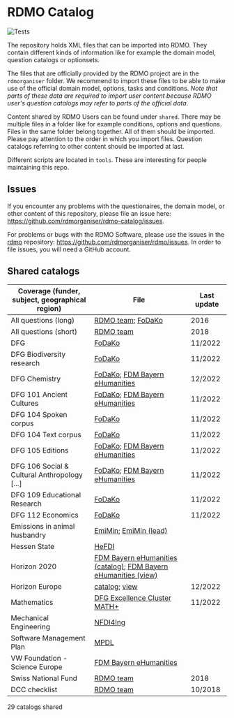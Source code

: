 # RDMO Catalog

![Tests](https://github.com/rdmorganiser/rdmo-catalog/actions/workflows/tests.yaml/badge.svg)

The repository holds XML files that can be imported into RDMO. They contain different kinds of information like for example the domain model, question catalogs or optionsets.

The files that are officially provided by the RDMO project are in the `rdmorganiser` folder. We recommend to import these files to be able to make use of the official domain model, options, tasks and conditions. *Note that parts of these data are required to import user content because RDMO user's question catalogs may refer to parts of the official data*.

Content shared by RDMO Users can be found under `shared`. There may be multiple files in a folder like for example conditions, options and questions. Files in the same folder belong together. All of them should be imported. Please pay attention to the order in which you import files. Question catalogs referring to other content should be imported at last.

Different scripts are located in `tools`. These are interesting for people maintaining this repo.

## Issues

If you encounter any problems with the questionaires, the domain model, or other content of this repository, please file an issue here: https://github.com/rdmorganiser/rdmo-catalog/issues.

For problems or bugs with the RDMO Software, please use the issues in the [rdmo](https://github.com/rdmorganiser/rdmo) repository: https://github.com/rdmorganiser/rdmo/issues. In order to file issues, you will need a GitHub account.

## Shared catalogs

| Coverage (funder, subject, geographical region) | File                                                                                                                                                                                                    | Last update |
| ----------------------------------------------- | ------------------------------------------------------------------------------------------------------------------------------------------------------------------------------------------------------- | ----------- |
| All questions (long)                            | [RDMO team](rdmorganiser/questions/rdmo.xml); [FoDaKo](shared/fodako/all_5.xml)                                                                                                                         | 2016        |
| All questions (short)                           | [RDMO team](rdmorganiser/questions/fhpshort.xml)                                                                                                                                                        | 2018        |
| DFG                                             | [FoDaKo](shared/fodako/dfg_5.xml)                                                                                                                                                                       | 11/2022     |
| DFG Biodiversity research                       | [FoDaKo](shared/fodako/biodiversity_dfg_5.xml)                                                                                                                                                          | 11/2022     |
| DFG Chemistry                                   | [FoDaKo](shared/fodako/chem_dfg_5.xml); [FDM Bayern eHumanities](shared/ub_fau_erlangen_nuernberg/dfg-chemie/dfg_Chemie.xml )                                                                           | 12/2022     |
| DFG 101 Ancient Cultures                        | [FoDaKo](shared/fodako/101_dfg_5.xml); [FDM Bayern eHumanities](shared/ub_fau_erlangen_nuernberg/dfg-alte-kulturen/dfg_alte_kulturen_fk101.xml)                                                         | 11/2022     |
| DFG 104 Spoken corpus                           | [FoDaKo](shared/fodako/spokencorpus_dfg_5.xml)                                                                                                                                                          | 11/2022     |
| DFG 104 Text corpus                             | [FoDaKo](shared/fodako/textcorpus_dfg_5.xml)                                                                                                                                                            | 11/2022     |
| DFG 105 Editions                                | [FoDaKo](shared/fodako/edition_dfg_5.xml); [FDM Bayern eHumanities](shared/ub_fau_erlangen_nuernberg/dfg-editionen/dfg_editions.xml)                                                                    | 11/2022     |
| DFG 106 Social & Cultural Anthropology [...]    | [FoDaKo](shared/fodako/106_dfg_5.xml); [FDM Bayern eHumanities](shared/ub_fau_erlangen_nuernberg/dfg-sozkulttheo/dfg_sozkulttheo_fk106.xml)                                                             | 11/2022     |
| DFG 109 Educational Research                    | [FoDaKo](shared/fodako/109_dfg_5.xml)                                                                                                                                                                   | 11/2022     |
| DFG 112 Economics                               | [FoDaKo](shared/fodako/112_dfg_5.xml)                                                                                                                                                                   | 11/2022     |
| Emissions in animal husbandry                   | [EmiMin](shared/EmiMin/publisso_terms4life_emiminV1_questions.xml); [EmiMin (lead)](shared/EmiMin/publisso_terms4life_emimin_lead_V1_questions.xml)                                                     |             |
| Hessen State                                    | [HeFDI](shared/HeFDI/4_hefdi_template_questions_1.4.xml)                                                                                                                                                |             |
| Horizon 2020                                    | [FDM Bayern eHumanities (catalog)](shared/ub_fau_erlangen_nuernberg/h2020-ehum/ehum_h2020_fragebogen.xml); [FDM Bayern eHumanities (view)](shared/ub_fau_erlangen_nuernberg/h2020-ehum/views_h2020.xml) |             |
| Horizon Europe                                  | [catalog](rdmorganiser/questions/horizon-europe.xml); [view](rdmorganiser/views/horizon-europe.xml)                                                                                                     | 12/2022     |
| Mathematics                                     | [DFG Excellence Cluster MATH+](shared/MATH+/mathplus_questions.xml)                                                                                                                                     | 11/2022     |
| Mechanical Engineering                          | [NFDI4Ing](shared/nfdi4ing/rdmo_mechanical_engineering/catalog_mb_20190124.xml)                                                                                                                         |             |
| Software Management Plan                        | [MPDL](shared/Max-Planck-Digital-Library/Software-Management-Plan/SMP-Questions.xml)                                                                                                                    |             |
| VW Foundation - Science Europe                  | [FDM Bayern eHumanities](shared/ub_fau_erlangen_nuernberg/ScienceEurope_VW_Stiftung/catalog_VW_SE.xml)                                                                                                  |             |
| Swiss National Fund                             | [RDMO team](rdmorganiser/questions/snf.xml)                                                                                                                                                             | 2018        |
| DCC checklist                                   | [RDMO team](rdmorganiser/questions/dcc.xml)                                                                                                                                                             | 10/2018     |

29 catalogs shared

